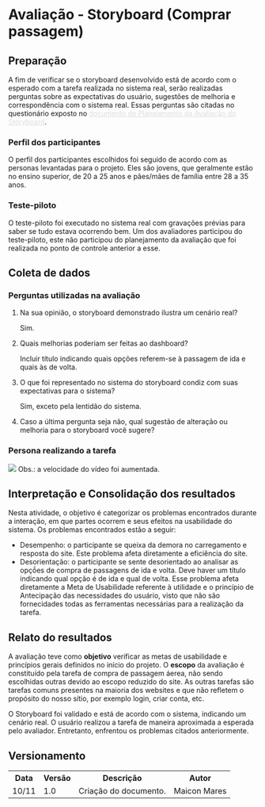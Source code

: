 # Avaliação - Storyboard (Comprar passagem)

## Preparação
<p>A fim de verificar se o storyboard desenvolvido está de acordo com o esperado com a tarefa realizada no sistema real, serão realizadas perguntas sobre as expectativas do usuário, sugestões de melhoria e correspondência com o sistema real. Essas perguntas são citadas no questionário exposto no <a style="color:#ddd" href="https://interacao-humano-computador.github.io/2020.1-Zupper/planejamento-storyboard/">documento de Planejamento da Avaliação do Storyboard</a>.</p>

### Perfil dos participantes
<p>O perfil dos participantes escolhidos foi seguido de acordo com as personas levantadas para o projeto. Eles são jovens, que geralmente estão no ensino superior, de 20 a 25 anos e pães/mães de família entre 28 a 35 anos.</p>

### Teste-piloto
<p>O teste-piloto foi executado no sistema real com gravações prévias para saber se tudo estava ocorrendo bem. Um dos avaliadores participou do teste-piloto, este não participou do planejamento da avaliação que foi realizada no ponto de controle anterior a esse.</p>

## Coleta de dados

### Perguntas utilizadas na avaliação
<ol>
    <li>Na sua opinião, o storyboard demonstrado ilustra um cenário real?</li>
    <p>Sim.</p>
    <li>Quais melhorias poderiam ser feitas ao dashboard?</li>
    <p>Incluir título indicando quais opções referem-se à passagem de ida e quais às de volta.</p>
    <li>O que foi representado no sistema do storyboard condiz com suas expectativas para o sistema?</li>
    <p>Sim, exceto pela lentidão do sistema.</p>
    <li>Caso a última pergunta seja não, qual sugestão de alteração ou melhoria para o storyboard você sugere?</li>
</ol>

### Persona realizando a tarefa
<img src="https://github.com/Interacao-Humano-Computador/2020.1-Zupper/blob/develop/images/coleta-dados.gif?raw=true"/>
<span>Obs.: a velocidade do vídeo foi aumentada.</span>

## Interpretação e Consolidação dos resultados
<p>Nesta atividade, o objetivo é categorizar os problemas encontrados durante a interação, em que partes ocorrem e seus efeitos na usabilidade do sistema. Os problemas encontrados estão a seguir:</p>
<ul>
    <li>Desempenho: o participante se queixa da demora no carregamento e resposta do site. Este problema afeta diretamente a eficiência do site.</li>
    <li>Desorientação: o participante se sente desorientado ao analisar as opçṍes de compra de passagens de ida e volta. Deve haver um título indicando qual opção é de ida e qual de volta. Esse problema afeta diretamente a Meta de Usabilidade referente à utilidade e o princípio de Antecipação das necessidades do usuário, visto que não são fornecidades todas as ferramentas necessárias para a realização da tarefa.</li>
</ul>

## Relato do resultados
<p>A avaliação teve como <strong>objetivo</strong> verificar as metas de usabilidade e princípios gerais definidos no início do projeto. O <strong>escopo</strong> da avaliação é constituído pela tarefa de compra de passagem áerea, não sendo escolhidas outras devido ao escopo reduzido do site. As outras tarefas são tarefas comuns presentes na maioria dos websites e que não refletem o propósito do nosso sítio, por exemplo login, criar conta, etc.</p>
<p>O Storyboard foi validado e está de acordo com o sistema, indicando um cenário real. O usuário realizou a tarefa de maneira aproximada a esperada pelo avaliador. Entretanto, enfrentou os problemas citados anteriormente.</p>

## Versionamento

<table>
  <tr>
    <th>Data</th>
    <th>Versão</th>
    <th>Descrição</th>
    <th>Autor</th>
  </tr>
  <tr>
    <td>10/11</td>
    <td>1.0</td>
    <td>Criação do documento.</td>
    <td>Maicon Mares</td>
  </tr>
</table>